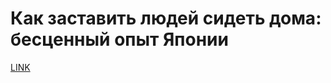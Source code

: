 # Как заставить людей сидеть дома: бесценный опыт Японии



[LINK](https://varlamov.ru/3855232.html)